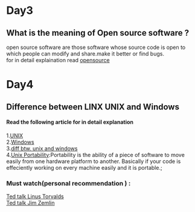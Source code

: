 # Day3 
## What is the meaning of Open source software ?<br/>

open source software are those software whose source code is open to which people can modify and share.make it better or find bugs.  
for in detail explaination read [opensource](https://opensource.com/resources/what-open-source)
# Day4
##  Difference between  LINX UNIX and Windows 

#### Read the following article for in detail explanation
1.[UNIX](https://www.geeksforgeeks.org/introduction-to-unix-system/)<br>
2.[Windows](https://www.geeksforgeeks.org/different-operating-systems/)<br>
3.[diff btw. unix and windows ](https://www.geeksforgeeks.orgdifference-between-unix-and-windows-operating-system/)<br>
4.[Unix Portability](https://www.eetimes.com/unix-portability-underutilized-in-embedded-development/):Portability is the ability of a piece of software to move easily from one hardware platform to another. Basically if your code is effeciently working on every machine easily and it is portable.;
### Must watch(personal recommendation  ) :<br>
[Ted talk Linus Torvalds ](https://www.youtube.com/watch?v=o8NPllzkFhE&t=331s)<br>
[Ted talk Jim Zemlin](https://www.youtube.com/watch?v=7XTHdcmjenI)
